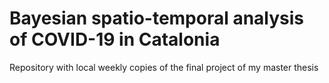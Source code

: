 # Bayesian spatio-temporal analysis of COVID-19 in Catalonia

Repository with local weekly copies of the final project of my master thesis
